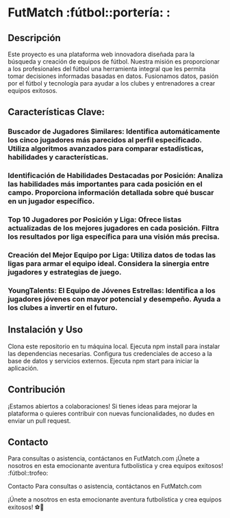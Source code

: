 # **FutMatch :fútbol:️:portería:** :
## **Descripción**
Este proyecto es una plataforma web innovadora diseñada para la búsqueda y creación de equipos de fútbol. Nuestra misión es proporcionar a los profesionales del fútbol una herramienta integral que les permita tomar decisiones informadas basadas en datos. Fusionamos datos, pasión por el fútbol y tecnología para ayudar a los clubes y entrenadores a crear equipos exitosos.
## **Características Clave:**
### **Buscador de Jugadores Similares:** Identifica automáticamente los cinco jugadores más parecidos al perfil especificado. Utiliza algoritmos avanzados para comparar estadísticas, habilidades y características.
### **Identificación de Habilidades Destacadas por Posición:** Analiza las habilidades más importantes para cada posición en el campo. Proporciona información detallada sobre qué buscar en un jugador específico.
### **Top 10 Jugadores por Posición y Liga:** Ofrece listas actualizadas de los mejores jugadores en cada posición. Filtra los resultados por liga específica para una visión más precisa.
### **Creación del Mejor Equipo por Liga:** Utiliza datos de todas las ligas para armar el equipo ideal. Considera la sinergia entre jugadores y estrategias de juego.
### **YoungTalents:** El Equipo de Jóvenes Estrellas: Identifica a los jugadores jóvenes con mayor potencial y desempeño. Ayuda a los clubes a invertir en el futuro.
## **Instalación y Uso**
Clona este repositorio en tu máquina local. Ejecuta npm install para instalar las dependencias necesarias. Configura tus credenciales de acceso a la base de datos y servicios externos. Ejecuta npm start para iniciar la aplicación.
## **Contribución**
¡Estamos abiertos a colaboraciones! Si tienes ideas para mejorar la plataforma o quieres contribuir con nuevas funcionalidades, no dudes en enviar un pull request.
## **Contacto**
Para consultas o asistencia, contáctanos en FutMatch.com
¡Únete a nosotros en esta emocionante aventura futbolística y crea equipos exitosos! :fútbol:️:trofeo:

Contacto
Para consultas o asistencia, contáctanos en FutMatch.com

¡Únete a nosotros en esta emocionante aventura futbolística y crea equipos exitosos! ⚽️🌟

